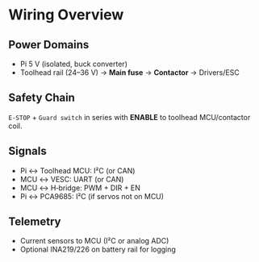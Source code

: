 # Wiring Overview

## Power Domains
- Pi 5 V (isolated, buck converter)
- Toolhead rail (24–36 V) → **Main fuse** → **Contactor** → Drivers/ESC

## Safety Chain
`E‑STOP` + `Guard switch` in series with **ENABLE** to toolhead MCU/contactor coil.

## Signals
- Pi ↔ Toolhead MCU: I²C (or CAN)
- MCU ↔ VESC: UART (or CAN)
- MCU ↔ H‑bridge: PWM + DIR + EN
- Pi ↔ PCA9685: I²C (if servos not on MCU)

## Telemetry
- Current sensors to MCU (I²C or analog ADC)
- Optional INA219/226 on battery rail for logging

